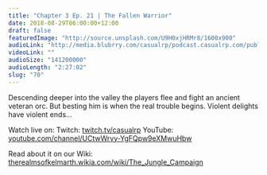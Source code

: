 ```yaml
---
title: "Chapter 3 Ep. 21 | The Fallen Warrior"
date: 2018-08-29T06:00:00+12:00
draft: false
featuredImage: "http://source.unsplash.com/U9H0xjHRMr8/1600x900"
audioLink: "http://media.blubrry.com/casualrp/podcast.casualrp.com/public/Chapter%203%20Ep.%2021%20_%20The%20Fallen%20Warrior.mp3"
videoLink: ""
audioSize: "141200000"
audioLength: "2:27:02"
slug: "70"
---
```

Descending deeper into the valley the players flee and fight an ancient veteran orc. But besting him is when the real trouble begins. Violent delights have violent ends...

Watch live on:
Twitch: [twitch.tv/casualrp](https://www.twitch.tv/casualrp)
YouTube: [youtube.com/channel/UCtwWrvy-YgFQpw9eXMwuHbw](https://www.youtube.com/channel/UCtwWrvy-YgFQpw9eXMwuHbw)

Read about it on our Wiki: [therealmsofkelmarth.wikia.com/wiki/The_Jungle_Campaign](http://therealmsofkelmarth.wikia.com/wiki/The_Jungle_Campaign)
